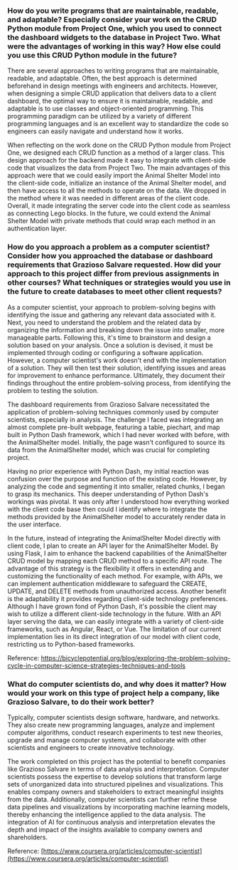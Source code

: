 ### How do you write programs that are maintainable, readable, and adaptable? Especially consider your work on the CRUD Python module from Project One, which you used to connect the dashboard widgets to the database in Project Two. What were the advantages of working in this way? How else could you use this CRUD Python module in the future?

There are several approaches to writing programs that are maintainable, readable, and adaptable. Often, the best approach is determined beforehand in design meetings with engineers and architects. However, when designing a simple CRUD application that delivers data to a client dashboard, the optimal way to ensure it is maintainable, readable, and adaptable is to use classes and object-oriented programming. This programming paradigm can be utilized by a variety of different programming languages and is an excellent way to standardize the code so engineers can easily navigate and understand how it works.

When reflecting on the work done on the CRUD Python module from Project One, we designed each CRUD function as a method of a larger class. This design approach for the backend made it easy to integrate with client-side code that visualizes the data from Project Two. The main advantages of this approach were that we could easily import the Animal Shelter Model into the client-side code, initialize an instance of the Animal Shelter model, and then have access to all the methods to operate on the data. We dropped in the method where it was needed in different areas of the client code. Overall, it made integrating the server code into the client code as seamless as connecting Lego blocks. In the future, we could extend the Animal Shelter Model with private methods that could wrap each method in an authentication layer.

### How do you approach a problem as a computer scientist? Consider how you approached the database or dashboard requirements that Grazioso Salvare requested. How did your approach to this project differ from previous assignments in other courses? What techniques or strategies would you use in the future to create databases to meet other client requests?

As a computer scientist, your approach to problem-solving begins with identifying the issue and gathering any relevant data associated with it. Next, you need to understand the problem and the related data by organizing the information and breaking down the issue into smaller, more manageable parts. Following this, it's time to brainstorm and design a solution based on your analysis. Once a solution is devised, it must be implemented through coding or configuring a software application. However, a computer scientist's work doesn't end with the implementation of a solution. They will then test their solution, identifying issues and areas for improvement to enhance performance. Ultimately, they document their findings throughout the entire problem-solving process, from identifying the problem to testing the solution.

The dashboard requirements from Grazioso Salvare necessitated the application of problem-solving techniques commonly used by computer scientists, especially in analysis. The challenge I faced was integrating an almost complete pre-built webpage, featuring a table, piechart, and map built in Python Dash framework, which I had never worked with before, with the AnimalShelter model. Initially, the page wasn't configured to source its data from the AnimalShelter model, which was crucial for completing project.

Having no prior experience with Python Dash, my initial reaction was confusion over the purpose and function of the existing code. However, by analyzing the code and segmenting it into smaller, related chunks, I began to grasp its mechanics. This deeper understanding of Python Dash's workings was pivotal. It was only after I understood how everything worked with the client code base then could I identify where to integrate the methods provided by the AnimalShelter model to accurately render data in the user interface.

In the future, instead of integrating the AnimalShelter Model directly with client code, I plan to create an API layer for the AnimalShelter Model. By using Flask, I aim to enhance the backend capabilities of the AnimalShelter CRUD model by mapping each CRUD method to a specific API route. The advantage of this strategy is the flexibility it offers in extending and customizing the functionality of each method. For example, with APIs, we can implement authentication middleware to safeguard the CREATE, UPDATE, and DELETE methods from unauthorized access. Another benefit is the adaptability it provides regarding client-side technology preferences. Although I have grown fond of Python Dash, it's possible the client may wish to utilize a different client-side technology in the future. With an API layer serving the data, we can easily integrate with a variety of client-side frameworks, such as Angular, React, or Vue. The limitation of our current implementation lies in its direct integration of our model with client code, restricting us to Python-based frameworks.

Reference: [https://bicyclepotential.org/blog/exploring-the-problem-solving-cycle-in-computer-science-strategies-techniques-and-tools
](https://bicyclepotential.org/blog/exploring-the-problem-solving-cycle-in-computer-science-strategies-techniques-and-tools)

### What do computer scientists do, and why does it matter? How would your work on this type of project help a company, like Grazioso Salvare, to do their work better?

Typically, computer scientists design software, hardware, and networks. They also create new programming languages, analyze and implement computer algorithms, conduct research experiments to test new theories, upgrade and manage computer systems, and collaborate with other scientists and engineers to create innovative technology.

The work completed on this project has the potential to benefit companies like Grazioso Salvare in terms of data analysis and interpretation. Computer scientists possess the expertise to develop solutions that transform large sets of unorganized data into structured pipelines and visualizations. This enables company owners and stakeholders to extract meaningful insights from the data. Additionally, computer scientists can further refine these data pipelines and visualizations by incorporating machine learning models, thereby enhancing the intelligence applied to the data analysis. The integration of AI for continuous analysis and interpretation elevates the depth and impact of the insights available to company owners and shareholders.

Reference: [https://www.coursera.org/articles/computer-scientist](https://www.coursera.org/articles/computer-scientist)
